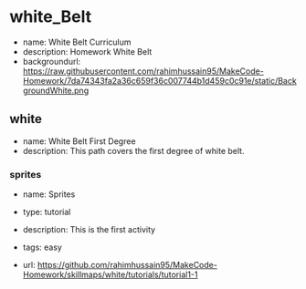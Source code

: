 # white_Belt

* name: White Belt Curriculum
* description: Homework White Belt
* backgroundurl: https://raw.githubusercontent.com/rahimhussain95/MakeCode-Homework/7da74343fa2a36c659f36c007744b1d459c0c91e/static/BackgroundWhite.png

## white

* name: White Belt First Degree 
* description: This path covers the first degree of white belt.

### sprites

* name: Sprites
* type: tutorial
* description: This is the first activity
* tags: easy

* url: https://github.com/rahimhussain95/MakeCode-Homework/skillmaps/white/tutorials/tutorial1-1




